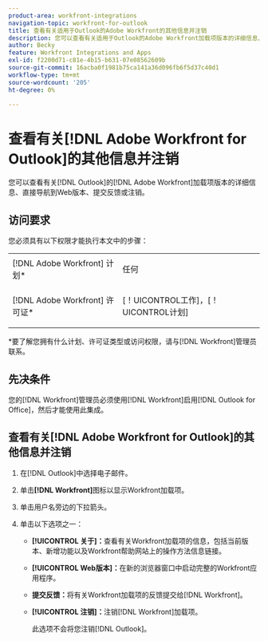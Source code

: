 ```yaml
---
product-area: workfront-integrations
navigation-topic: workfront-for-outlook
title: 查看有关适用于Outlook的Adobe Workfront的其他信息并注销
description: 您可以查看有关适用于Outlook的Adobe Workfront加载项版本的详细信息、直接导航到Web版本、提交反馈或注销。
author: Becky
feature: Workfront Integrations and Apps
exl-id: f2200d71-c81e-4b15-b631-07e08562609b
source-git-commit: 16acba0f1981b75ca141a36d096fb6f5d37c40d1
workflow-type: tm+mt
source-wordcount: '205'
ht-degree: 0%

---
```


# 查看有关[!DNL Adobe Workfront for Outlook]的其他信息并注销

您可以查看有关[!DNL Outlook]的[!DNL Adobe Workfront]加载项版本的详细信息、直接导航到Web版本、提交反馈或注销。

## 访问要求

您必须具有以下权限才能执行本文中的步骤：

<table style="table-layout:auto"> 
 <col> 
 <col> 
 <tbody> 
  <tr> 
   <td role="rowheader">[!DNL Adobe Workfront] 计划*</td> 
   <td> <p>任何</p> </td> 
  </tr> 
  <tr> 
   <td role="rowheader">[!DNL Adobe Workfront] 许可证*</td> 
   <td> <p>[！UICONTROL工作]，[！UICONTROL计划]</p> </td> 
  </tr> 
 </tbody> 
</table>

&#42;要了解您拥有什么计划、许可证类型或访问权限，请与[!DNL Workfront]管理员联系。

## 先决条件

您的[!DNL Workfront]管理员必须使用[!DNL Workfront]启用[!DNL Outlook for Office]，然后才能使用此集成。

## 查看有关[!DNL Adobe Workfront for Outlook]的其他信息并注销

1. 在[!DNL Outlook]中选择电子邮件。
1. 单击&#x200B;**[!DNL Workfront]**&#x200B;图标以显示Workfront加载项。
1. 单击用户名旁边的下拉箭头。

1. 单击以下选项之一：

   * **[!UICONTROL 关于]：**&#x200B;查看有关Workfront加载项的信息，包括当前版本、新增功能以及Workfront帮助网站上的操作方法信息链接。
   * **[!UICONTROL Web版本]：**&#x200B;在新的浏览器窗口中启动完整的Workfront应用程序。
   * **提交反馈：**&#x200B;将有关Workfront加载项的反馈提交给[!DNL Workfront]。
   * **[!UICONTROL 注销]：**&#x200B;注销[!DNL Workfront]加载项。

     此选项不会将您注销[!DNL Outlook]。
